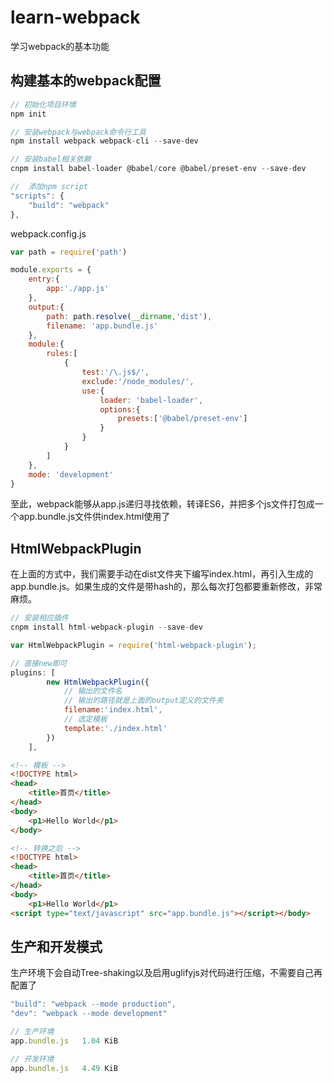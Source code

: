 # learn-webpack
学习webpack的基本功能

## 构建基本的webpack配置

```js
// 初始化项目环境
npm init

// 安装webpack与webpack命令行工具
npm install webpack webpack-cli --save-dev

// 安装babel相关依赖
cnpm install babel-loader @babel/core @babel/preset-env --save-dev

//  添加npm script
"scripts": {
    "build": "webpack"
},
```
webpack.config.js
```js
var path = require('path')

module.exports = {
    entry:{
        app:'./app.js'
    },
    output:{
        path: path.resolve(__dirname,'dist'),
        filename: 'app.bundle.js'
    },
    module:{
        rules:[
            {
                test:'/\.js$/',
                exclude:'/node_modules/',
                use:{
                    loader: 'babel-loader',
                    options:{
                        presets:['@babel/preset-env']
                    }
                }
            }
        ]
    },
    mode: 'development'
}
```

至此，webpack能够从app.js递归寻找依赖，转译ES6，并把多个js文件打包成一个app.bundle.js文件供index.html使用了

## HtmlWebpackPlugin
在上面的方式中，我们需要手动在dist文件夹下编写index.html，再引入生成的app.bundle.js。如果生成的文件是带hash的，那么每次打包都要重新修改，非常麻烦。

```js
// 安装相应插件
cnpm install html-webpack-plugin --save-dev
```

```js
var HtmlWebpackPlugin = require('html-webpack-plugin');

// 直接new即可
plugins: [
        new HtmlWebpackPlugin({
            // 输出的文件名
            // 输出的路径就是上面的output定义的文件夹
            filename:'index.html',
            // 选定模板
            template:'./index.html'
        })
    ],
```

```html
<!-- 模板 -->
<!DOCTYPE html>
<head>
    <title>首页</title>
</head>
<body>
    <p1>Hello World</p1>
</body>
```

```html
<!-- 转换之后 -->
<!DOCTYPE html>
<head>
    <title>首页</title>
</head>
<body>
    <p1>Hello World</p1>
<script type="text/javascript" src="app.bundle.js"></script></body>
```

## 生产和开发模式
生产环境下会自动Tree-shaking以及启用uglifyjs对代码进行压缩，不需要自己再配置了

```js
"build": "webpack --mode production",
"dev": "webpack --mode development"
```

```js
// 生产环境
app.bundle.js   1.04 KiB

// 开发环境
app.bundle.js   4.49 KiB
```